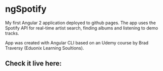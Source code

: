 # ngSpotify

My first Angular 2 application deployed to github pages. 
The app uses the Spotify API for real-time artist search, finding albums and listening to demo tracks.

App was created with Angular CLI based on an Udemy course by Brad Traversy (Eduonix Learning Soultions). 

## Check it live here:


